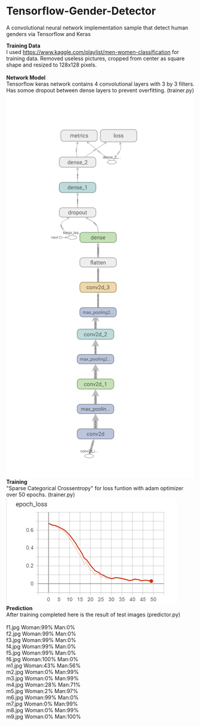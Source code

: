 # Tensorflow-Gender-Detector
A convolutional neural network implementation sample that detect human genders via Tensorflow and Keras

<b> Training Data </b><br>
I used https://www.kaggle.com/playlist/men-women-classification for training data. Removed useless pictures, cropped from center as square shape and resized to 128x128 pixels.<br><br>
<b>Network Model</b><br>
Tensorflow keras network contains 4 convolutional layers with 3 by 3 filters. Has somoe dropout between dense layers to prevent overfitting.  (trainer.py)<br>
<img src="https://raw.githubusercontent.com/diwsi/diwsi.github.io/master/ao.png" />
<br><b>Training</b><br>
"Sparse Categorical Crossentropy" for loss funtion with adam optimizer over 50 epochs. (trainer.py)
<img src="https://raw.githubusercontent.com/diwsi/diwsi.github.io/master/ao2.PNG" />
<br><b>Prediction</b><br>
After training completed here is the result of test images (predictor.py)
<br><br>
f1.jpg Woman:99% Man:0% <br> 
f2.jpg Woman:99% Man:0% <br>
f3.jpg Woman:99% Man:0% <br>
f4.jpg Woman:99% Man:0% <br>
f5.jpg Woman:99% Man:0% <br>
f6.jpg Woman:100% Man:0% <br>
m1.jpg Woman:43% Man:56% <br>
m2.jpg Woman:0% Man:99% <br>
m3.jpg Woman:0% Man:99% <br>
m4.jpg Woman:28% Man:71% <br>
m5.jpg Woman:2% Man:97% <br>
m6.jpg Woman:99% Man:0% <br>
m7.jpg Woman:0% Man:99% <br>
m8.jpg Woman:0% Man:99% <br>
m9.jpg Woman:0% Man:100% <br>




